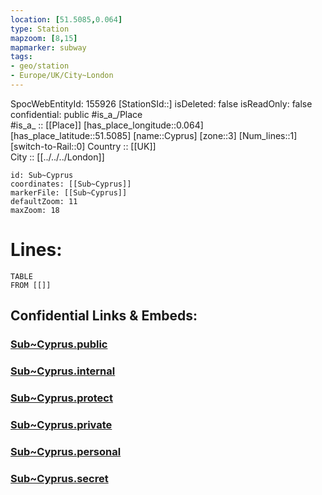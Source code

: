 ```yaml
---
location: [51.5085,0.064] 
type: Station 
mapzoom: [8,15] 
mapmarker: subway 
tags:
- geo/station
- Europe/UK/City~London
---
```

SpocWebEntityId: 155926
[StationSId::] 
isDeleted: false
isReadOnly: false
confidential: public
#is_a_/Place  
#is_a_ :: [[Place]] 
[has_place_longitude::0.064] 
[has_place_latitude::51.5085] 
[name::Cyprus] 
[zone::3] 
[Num_lines::1] 
[switch-to-Rail::0] 
Country :: [[UK]]  
City :: [[../../../London]]  


```leaflet
id: Sub~Cyprus
coordinates: [[Sub~Cyprus]] 
markerFile: [[Sub~Cyprus]] 
defaultZoom: 11 
maxZoom: 18
```


# Lines: 
```dataview
TABLE 
FROM [[]] 
```


## Confidential Links & Embeds: 

### [Sub~Cyprus.public](/_public/\Earth\Continent\Europe\Europe~North\UK\England\Regions~England\London,Greater\cities~GreaterLondon\Underground\StationSub~Cyprus.public.md) 

### [Sub~Cyprus.internal](/_internal/\Earth\Continent\Europe\Europe~North\UK\England\Regions~England\London,Greater\cities~GreaterLondon\Underground\StationSub~Cyprus.internal.md) 

### [Sub~Cyprus.protect](/_protect/\Earth\Continent\Europe\Europe~North\UK\England\Regions~England\London,Greater\cities~GreaterLondon\Underground\StationSub~Cyprus.protect.md) 

### [Sub~Cyprus.private](/_private/\Earth\Continent\Europe\Europe~North\UK\England\Regions~England\London,Greater\cities~GreaterLondon\Underground\StationSub~Cyprus.private.md) 

### [Sub~Cyprus.personal](/_personal/\Earth\Continent\Europe\Europe~North\UK\England\Regions~England\London,Greater\cities~GreaterLondon\Underground\StationSub~Cyprus.personal.md) 

### [Sub~Cyprus.secret](/_secret/\Earth\Continent\Europe\Europe~North\UK\England\Regions~England\London,Greater\cities~GreaterLondon\Underground\StationSub~Cyprus.secret.md)


